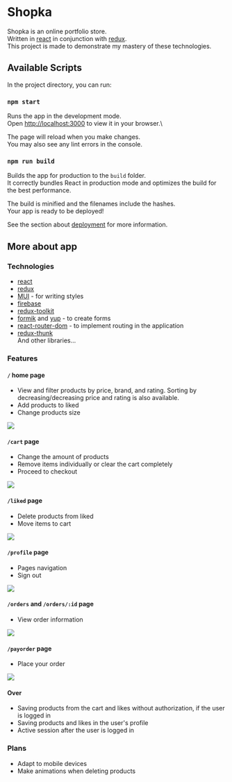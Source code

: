 # Shopka

Shopka is an online portfolio store.\
Written in [react](https://ru.reactjs.org) in conjunction with [redux](https://redux.js.org).\
This project is made to demonstrate my mastery of these technologies.

## Available Scripts

In the project directory, you can run:

### `npm start`

Runs the app in the development mode.\
Open [http://localhost:3000](http://localhost:3000) to view it in your browser.\

The page will reload when you make changes.\
You may also see any lint errors in the console.

### `npm run build`

Builds the app for production to the `build` folder.\
It correctly bundles React in production mode and optimizes the build for the best performance.

The build is minified and the filenames include the hashes.\
Your app is ready to be deployed!

See the section about [deployment](https://facebook.github.io/create-react-app/docs/deployment) for more information.

## More about app

### Technologies

-  [react](https://ru.reactjs.org)
-  [redux](https://redux.js.org)
-  [MUI](https://mui.com) \- for writing styles
-  [firebase](https://firebase.google.com/)
-  [redux-toolkit](https://redux-toolkit.js.org)
-  [formik](https://formik.org) and [yup](https://www.npmjs.com/package/yup) \- to create forms
-  [react-router-dom](https://reactrouter.com/en/main) \- to implement routing in the application
-  [redux-thunk](https://www.npmjs.com/package/redux-thunk)\
   And other libraries...

### Features

#### `/` home page

-  View and filter products by price, brand, and rating. Sorting by decreasing/decreasing price and rating is also available.
-  Add products to liked
-  Change products size

![](https://raw.githubusercontent.com/igor0400/react-redux_shop/main/readme/home-page.gif)

#### `/cart` page

-  Change the amount of products
-  Remove items individually or clear the cart completely
-  Proceed to checkout

![](https://raw.githubusercontent.com/igor0400/react-redux_shop/main/readme/cart-page.gif)

#### `/liked` page

-  Delete products from liked
-  Move items to cart

![](https://raw.githubusercontent.com/igor0400/react-redux_shop/main/readme/liked-page.gif)

#### `/profile` page

-  Pages navigation
-  Sign out

![](https://raw.githubusercontent.com/igor0400/react-redux_shop/main/readme/profile-page.gif)

#### `/orders` and `/orders/:id` page

-  View order information

![](https://raw.githubusercontent.com/igor0400/react-redux_shop/main/readme/orders-page.gif)

#### `/payorder` page

-  Place your order

![](https://raw.githubusercontent.com/igor0400/react-redux_shop/main/readme/payorder-page.gif)

#### Over

- Saving products from the cart and likes without authorization, if the user is logged in
- Saving products and likes in the user's profile
- Active session after the user is logged in

### Plans

-  Adapt to mobile devices
-  Make animations when deleting products
